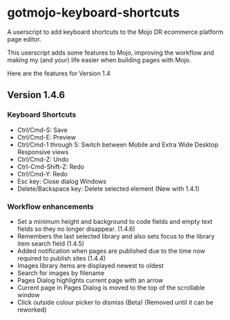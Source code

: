 # gotmojo-keyboard-shortcuts

A userscript to add keyboard shortcuts to the Mojo DR ecommerce platform page editor.

This userscript adds some features to Mojo, improving the workflow and making my (and your) life easier when building pages with Mojo.

Here are the features for Version 1.4

## Version 1.4.6

### Keyboard Shortcuts

- Ctrl/Cmd-S: Save
- Ctrl/Cmd-E: Preview
- Ctrl/Cmd-1 through 5: Switch between Mobile and Extra Wide Desktop Responsive views
- Ctrl/Cmd-Z: Undo
- Ctrl-Cmd-Shift-Z: Redo
- Ctrl/Cmd-Y: Redo
- Esc key: Close dialog Windows
- Delete/Backspace key: Delete selected element (New with 1.4.1)

### Workflow enhancements

- Set a minimum height and background to code fields and empty text fields so they no longer disappear. (1.4.6)
- Remembers the last selected library and also sets focus to the library item search field (1.4.5)
- Added notification when pages are published due to the time now required to publish sites (1.4.4)
- Images library items are displayed newest to oldest
- Search for images by filename
- Pages Dialog highlights current page with an arrow
- Current page in Pages Dialog is moved to the top of the scrollable window
- Click outside colour picker to dismiss (Beta) (Removed until it can be reworked)
